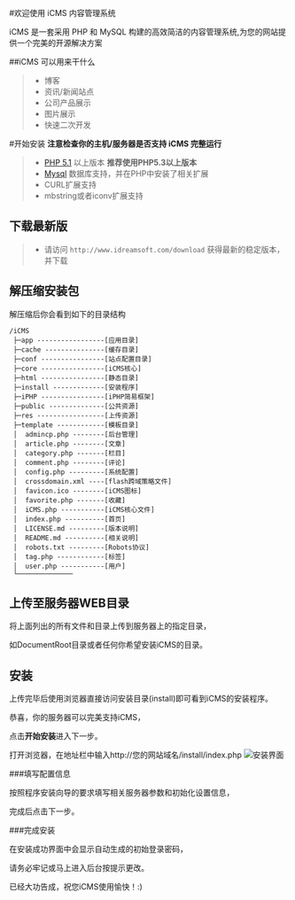 #欢迎使用 iCMS 内容管理系统

iCMS 是一套采用 PHP 和 MySQL 构建的高效简洁的内容管理系统,为您的网站提供一个完美的开源解决方案

##iCMS 可以用来干什么
> * 博客
> * 资讯/新闻站点
> * 公司产品展示
> * 图片展示
> * 快速二次开发

#开始安装
**注意检查你的主机/服务器是否支持 iCMS 完整运行**
> * [PHP 5.1][1] 以上版本 **推荐使用PHP5.3以上版本**
> * [Mysql][2] 数据库支持，并在PHP中安装了相关扩展
> * CURL扩展支持
> * mbstring或者iconv扩展支持

## 下载最新版

> * 请访问 `http://www.idreamsoft.com/download` 获得最新的稳定版本，并下载

## 解压缩安装包
解压缩后你会看到如下的目录结构
```
/iCMS
 ├─app -----------------[应用目录]
 ├─cache ---------------[缓存目录]
 ├─conf ----------------[站点配置目录]
 ├─core ----------------[iCMS核心]
 ├─html ----------------[静态目录]
 ├─install -------------[安装程序]
 ├─iPHP ----------------[iPHP简易框架]
 ├─public --------------[公共资源]
 ├─res -----------------[上传资源]
 ├─template ------------[模板目录]
 │  admincp.php --------[后台管理]
 │  article.php --------[文章]
 │  category.php -------[栏目]
 │  comment.php --------[评论]
 │  config.php ---------[系统配置]
 │  crossdomain.xml ----[flash跨域策略文件]
 │  favicon.ico --------[iCMS图标]
 │  favorite.php -------[收藏]
 │  iCMS.php -----------[iCMS核心文件]
 │  index.php ----------[首页]
 │  LICENSE.md ---------[版本说明]
 │  README.md ----------[相关说明]
 │  robots.txt ---------[Robots协议]
 │  tag.php ------------[标签]
 │  user.php -----------[用户]
 └──────────────
```

## 上传至服务器WEB目录

将上面列出的所有文件和目录上传到服务器上的指定目录，

如DocumentRoot目录或者任何你希望安装iCMS的目录。

## 安装
上传完毕后使用浏览器直接访问安装目录(install)即可看到iCMS的安装程序。

恭喜，你的服务器可以完美支持iCMS，

点击**开始安装**进入下一步。

打开浏览器，在地址栏中输入http://您的网站域名/install/index.php
![安装界面][5]

###填写配置信息

按照程序安装向导的要求填写相关服务器参数和初始化设置信息，

完成后点击下一步。

###完成安装

在安装成功界面中会显示自动生成的初始登录密码，

请务必牢记或马上进入后台按提示更改。

已经大功告成，祝您iCMS使用愉快！:)


[1]: http://www.php.net/
[2]: http://www.mysql.com/
[3]: http://www.postgresql.org/
[4]: http://sqlite.org/
[5]: http://www.idreamsoft.com/static/install.jpg
[6]: http://git-scm.com/book/zh/v1/%E8%B5%B7%E6%AD%A5-%E5%AE%89%E8%A3%85-Git
